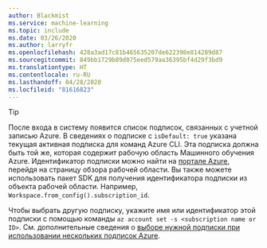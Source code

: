 ```yaml
---
author: Blackmist
ms.service: machine-learning
ms.topic: include
ms.date: 03/26/2020
ms.author: larryfr
ms.openlocfilehash: 428a3ad17c81b465635207de622398e814289d87
ms.sourcegitcommit: 849bb1729b89d075eed579aa36395bf4d29f3bd9
ms.translationtype: HT
ms.contentlocale: ru-RU
ms.lasthandoff: 04/28/2020
ms.locfileid: "81616823"
---
```

> [!TIP]
> После входа в систему появится список подписок, связанных с учетной записью Azure. В сведениях о подписке с `isDefault: true` указана текущая активная подписка для команд Azure CLI. Эта подписка должна быть той же, которая содержит рабочую область Машинного обучения Azure. Идентификатор подписки можно найти на [портале Azure](https://portal.azure.com), перейдя на страницу обзора рабочей области. Вы также можете использовать пакет SDK для получения идентификатора подписки из объекта рабочей области. Например, `Workspace.from_config().subscription_id`.
> 
> Чтобы выбрать другую подписку, укажите имя или идентификатор этой подписки с помощью команды `az account set -s <subscription name or ID>`. См. дополнительные сведения о [выборе нужной подписки при использовании нескольких подписок Azure](https://docs.microsoft.com/cli/azure/manage-azure-subscriptions-azure-cli?view=azure-cli-latest).